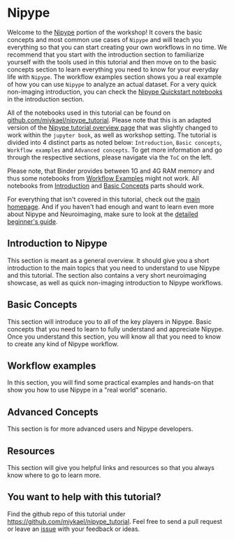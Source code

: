 # Nipype

Welcome to the [Nipype]() portion of the workshop! It covers the basic concepts and most common
use cases of `Nipype` and will teach you everything so that you can start creating your own
workflows in no time. We recommend that you start with the introduction section to familiarize
yourself with the tools used in this tutorial and then move on to the basic concepts section to
learn everything you need to know for your everyday life with `Nipype`. The workflow examples
section shows you a real example of how you can use `Nipype` to analyze an actual dataset. For a
very quick non-imaging introduction, you can check the [Nipype Quickstart notebooks]() in the
introduction section.

All of the notebooks used in this tutorial can be found on <a href="https://github.com/miykael/nipype_tutorial">github.com/miykael/nipype_tutorial</a>. Please note that this is an adapted
version of the [Nipype tutorial overview page](https://miykael.github.io/nipype_tutorial/) that
was slightly changed to work within the `jupyter book`, as well as workshop setting. The tutorial is divided into 4 distinct parts as noted below: `Introduction`, `Basic concepts`, `Workflow examples` and `Advanced concepts`. To get more information and go through the respective sections, please navigate via the `ToC` on the left.
 
Please note, that Binder provides between 1G and 4G RAM memory and thus some notebooks from
[Workflow Examples]() might not work. All notebooks from [Introduction]() and [Basic Concepts]()
parts should work.

For everything that isn't covered in this tutorial, check out the <a href="http://nipype.readthedocs.io/en/latest/">main homepage</a>.
And if you haven't had enough and want to learn even more about Nipype and Neuroimaging, make
sure to look at the <a href="https://miykael.github.io/nipype-beginner-s-guide/">detailed
beginner's guide</a>.

## Introduction to Nipype

This section is meant as a general overview. It should give you a short introduction to the main topics that you need to understand to use Nipype and this tutorial. The section also contains a very short neuroimaging showcase, as well as quick non-imaging introduction to Nipype workflows.

## Basic Concepts

This section will introduce you to all of the key players in Nipype. Basic concepts that you need to learn to fully understand and appreciate Nipype. Once you understand this section, you will know all that you need to know to create any kind of Nipype workflow.

## Workflow examples

In this section, you will find some practical examples and hands-on that show you how to use Nipype in a "real world" scenario.

## Advanced Concepts

This section is for more advanced users and Nipype developers.

## Resources

This section will give you helpful links and resources so that you always know where to go to learn more.

## You want to help with this tutorial?
<p>Find the github repo of this tutorial under <a href="https://github.com/miykael/nipype_tutorial">https://github.com/miykael/nipype_tutorial</a>.
    Feel free to send a pull request or leave an <a href="https://github.com/miykael/nipype_tutorial/issues">issue</a> with your feedback or ideas.